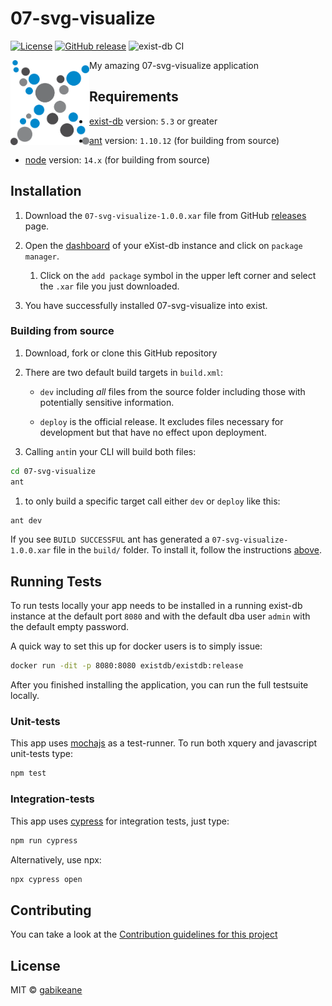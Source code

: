 # 07-svg-visualize

[![License][license-img]][license-url]
[![GitHub release][release-img]][release-url]
![exist-db CI](https://github.com/gabikeane/07-svg-visualize/workflows/exist-db%20CI/badge.svg)

<img src="icon.png" align="left" width="25%"/>

My amazing 07-svg-visualize application

## Requirements

*   [exist-db](http://exist-db.org/exist/apps/homepage/index.html) version: `5.3` or greater

*   [ant](http://ant.apache.org) version: `1.10.12` \(for building from source\)

*   [node](http://nodejs.org) version: `14.x` \(for building from source\)
    

## Installation

1.  Download  the `07-svg-visualize-1.0.0.xar` file from GitHub [releases](https://github.com/gabikeane/07-svg-visualize/releases) page.

2.  Open the [dashboard](http://localhost:8080/exist/apps/dashboard/index.html) of your eXist-db instance and click on `package manager`.

    1.  Click on the `add package` symbol in the upper left corner and select the `.xar` file you just downloaded.

3.  You have successfully installed 07-svg-visualize into exist.

### Building from source

1.  Download, fork or clone this GitHub repository
2.  There are two default build targets in `build.xml`:
    *   `dev` including *all* files from the source folder including those with potentially sensitive information.
  
    *   `deploy` is the official release. It excludes files necessary for development but that have no effect upon deployment.
  
3.  Calling `ant`in your CLI will build both files:
  
```bash
cd 07-svg-visualize
ant
```

   1. to only build a specific target call either `dev` or `deploy` like this:
   ```bash   
   ant dev
   ```   

If you see `BUILD SUCCESSFUL` ant has generated a `07-svg-visualize-1.0.0.xar` file in the `build/` folder. To install it, follow the instructions [above](#installation).



## Running Tests

To run tests locally your app needs to be installed in a running exist-db instance at the default port `8080` and with the default dba user `admin` with the default empty password.

A quick way to set this up for docker users is to simply issue:

```bash
docker run -dit -p 8080:8080 existdb/existdb:release
```

After you finished installing the application, you can run the full testsuite locally.

### Unit-tests

This app uses [mochajs](https://mochajs.org) as a test-runner. To run both xquery and javascript unit-tests type:

```bash
npm test
```

### Integration-tests

This app uses [cypress](https://www.cypress.io) for integration tests, just type:

```bash
npm run cypress
```

Alternatively, use npx:

```bash
npx cypress open
```


## Contributing

You can take a look at the [Contribution guidelines for this project](.github/CONTRIBUTING.md)

## License

MIT © [gabikeane](http://obdurodon.org)

[license-img]: https://img.shields.io/badge/license-MIT-blue.svg
[license-url]: https://opensource.org/licenses/MIT
[release-img]: https://img.shields.io/badge/release-1.0.0-green.svg
[release-url]: https://github.com/gabikeane/07-svg-visualize/releases/latest

